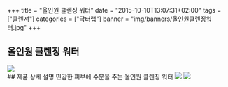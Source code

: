 +++
title = "올인원 클렌징 워터"
date = "2015-10-10T13:07:31+02:00"
tags = ["클렌져"]
categories = ["닥터랩"]
banner = "img/banners/올인원클렌징워터.jpg"
+++

## 올인원 클렌징 워터
<img src="/img/banners/올인원클렌징워터.jpg" style="max-width: 100%; height: auto;">
<br>
## 제품 상세 설명
민감한 피부에 수분을 주는 올인원 클렌징 워터
<img src="/img/banners/사용방법.jpg" style="max-width: 100%; height: auto;">
<img src="/img/banners/적용피부.jpg" style="max-width: 100%; height: auto;">
